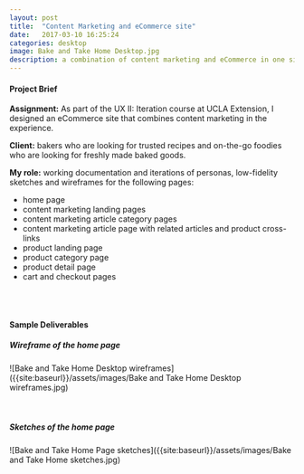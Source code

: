 ```yaml
---
layout: post
title:  "Content Marketing and eCommerce site"
date:   2017-03-10 16:25:24
categories: desktop
image: Bake and Take Home Desktop.jpg
description: a combination of content marketing and eCommerce in one site
---
```

#### Project Brief

**Assignment:** As part of the UX II: Iteration course at UCLA Extension, I designed an eCommerce site that combines content marketing in the experience.
<br>

**Client:** bakers who are looking for trusted recipes and on-the-go foodies who are looking for freshly made baked goods.
<br>

**My role:** working documentation and iterations of personas, low-fidelity sketches and wireframes for the following pages: <br>
* home page <br>
* content marketing landing pages <br>
* content marketing article category pages <br>
* content marketing article page with related articles and product cross-links <br>
* product landing page <br>
* product category page <br>
* product detail page <br>
* cart and checkout pages <br>
<br>
<br>

#### Sample Deliverables

##### **Wireframe of the home page**

![Bake and Take Home Desktop wireframes]({{site:baseurl}}/assets/images/Bake and Take Home Desktop wireframes.jpg)
<br>
<br>
<br>

##### **Sketches of the home page**

![Bake and Take Home Page sketches]({{site:baseurl}}/assets/images/Bake and Take Home sketches.jpg)
